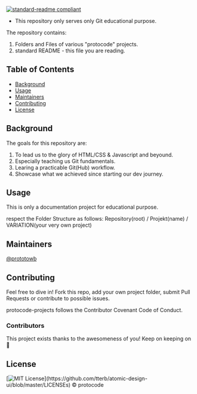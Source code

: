 [![standard-readme compliant](https://img.shields.io/badge/readme%20style-standard-brightgreen.svg?style=flat-square)](https://github.com/RichardLitt/standard-readme)


- This repository only serves only Git educational purpose. 

The repository contains:

1. Folders and Files of various "protocode" projects.
2. standard README - this file you are reading.

## Table of Contents

- [Background](#background)
- [Usage](#usage)
- [Maintainers](#maintainers)
- [Contributing](#contributing)
- [License](#license)

## Background

The goals for this repository are:

1. To lead us to the glory of HTML/CSS & Javascript and beyound.
2. Especially teaching us Git fundamentals.
3. Learing a practicable Git(Hub) workflow.
4. Showcase what we achieved since starting our dev journey. 

## Usage

This is only a documentation project for educational purpose.

respect the Folder Structure as follows: Repository(root) / Projekt(name) / VARIATION(your very own project)

## Maintainers

[@prototowb](https://github.com/prototowb)

## Contributing
Feel free to dive in! Fork this repo, add your own project folder, submit Pull Requests or contribute to possible issues.

protocode-projects follows the Contributor Covenant Code of Conduct.

### Contributors
This project exists thanks to the awesomeness of you! Keep on keeping on 🧐

## License
[![MIT License](https://img.shields.io/apm/l/atomic-design-ui.svg?)](https://github.com/tterb/atomic-design-ui/blob/master/LICENSEs) © protocode
